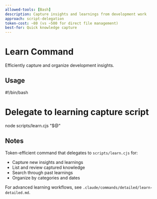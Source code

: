 ```yaml
---
allowed-tools: [Bash]
description: Capture insights and learnings from development work
approach: script-delegation
token-cost: ~80 (vs ~500 for direct file management)
best-for: Quick knowledge capture
---
```


# Learn Command

Efficiently capture and organize development insights.

## Usage

<bash>
#!/bin/bash

# Delegate to learning capture script

node scripts/learn.cjs "$@"
</bash>

## Notes

Token-efficient command that delegates to `scripts/learn.cjs` for:

- Capture new insights and learnings
- List and review captured knowledge
- Search through past learnings
- Organize by categories and dates

For advanced learning workflows, see `.claude/commands/detailed/learn-detailed.md`.

